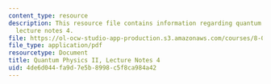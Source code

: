 ```yaml
---
content_type: resource
description: This resource file contains information regarding quantum physics II,
  lecture notes 4.
file: https://ol-ocw-studio-app-production.s3.amazonaws.com/courses/8-05-quantum-physics-ii-fall-2013/4de6d044fa9d7e5b8998c5f8ca984a42_MIT8_05F13_Chap_04.pdf
file_type: application/pdf
resourcetype: Document
title: Quantum Physics II, Lecture Notes 4
uid: 4de6d044-fa9d-7e5b-8998-c5f8ca984a42
---
```

